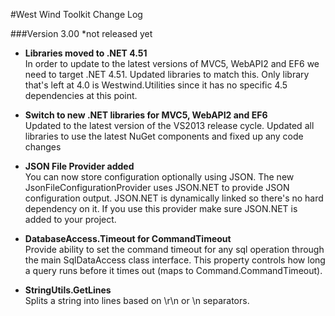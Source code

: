 #West Wind Toolkit Change Log


###Version 3.00
*not released yet

* **Libraries moved to .NET 4.51**<br/>
In order to update to the latest versions of MVC5, WebAPI2 and EF6
we need to target .NET 4.51. Updated libraries to match this. Only
library that's left at 4.0 is Westwind.Utilities since it has no
specific 4.5 dependencies at this point.

* **Switch to new .NET libraries for MVC5, WebAPI2 and EF6**<br/>
Updated to the latest version of the VS2013 release cycle. Updated
all libraries to use the latest NuGet components and fixed up any 
code changes

* **JSON File Provider added**<br/>
You can now store configuration optionally using JSON. The new JsonFileConfigurationProvider
uses JSON.NET to provide JSON configuration output. JSON.NET is dynamically linked so
there's no hard dependency on it. If you use this provider make sure JSON.NET is added
to your project.

* **DatabaseAccess.Timeout for CommandTimeout**<br/>
Provide ability to set the command timeout for any sql operation through the 
main SqlDataAccess class interface. This property controls how long a query
runs before it times out (maps to Command.CommandTimeout).

* **StringUtils.GetLines**<br/>
Splits a string into lines based on \r\n or \n separators.